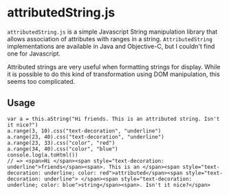 attributedString.js
====

`attributedString.js` is a simple Javascript String manipulation library that
allows association of attributes with ranges in a string. `AttributedString`
implementations are available in Java and Objective-C, but I couldn't find one
for Javascript.

Attributed strings are very useful when formatting strings for display. While
it is possible to do this kind of transformation using DOM manipulation, this
seems too complicated.

## Usage

    var a = this.aString("Hi friends. This is an attributed string. Isn't it nice?")
    a.range(3, 10).css("text-decoration", "underline")
    a.range(23, 40).css("text-decoration", "underline")
    a.range(23, 33).css("color", "red")
    a.range(34, 40).css("color", "blue")
    console.log(a.toHtml())
    // => <span>Hi </span><span style="text-decoration: underline">friends</span><span>. This is an </span><span style="text-decoration: underline; color: red">attributed</span><span style="text-decoration: underline"> </span><span style="text-decoration: underline; color: blue">string</span><span>. Isn't it nice?</span>
